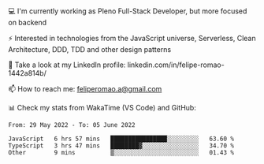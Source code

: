 💻 I'm currently working as Pleno Full-Stack Developer, but more focused on backend

⚡ Interested in technologies from the JavaScript universe, Serverless, Clean Architecture, DDD, TDD and other design patterns

👥 Take a look at my LinkedIn profile: linkedin.com/in/felipe-romao-1442a814b/

📫 How to reach me: feliperomao.a@gmail.com

📊 Check my stats from WakaTime (VS Code) and GitHub:

<!--START_SECTION:waka-->

```text
From: 29 May 2022 - To: 05 June 2022

JavaScript   6 hrs 57 mins   ████████████████░░░░░░░░░   63.60 %
TypeScript   3 hrs 47 mins   ████████▓░░░░░░░░░░░░░░░░   34.70 %
Other        9 mins          ▒░░░░░░░░░░░░░░░░░░░░░░░░   01.43 %
```

<!--END_SECTION:waka-->
